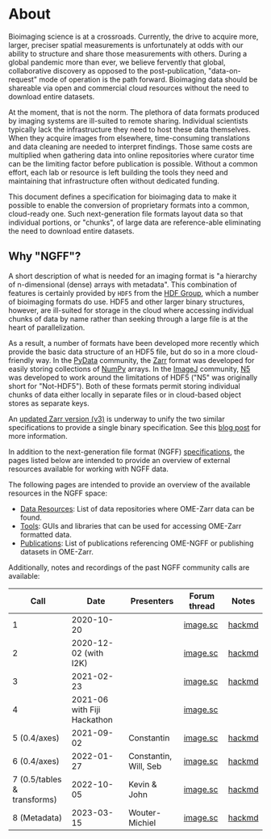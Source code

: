 About
=====

Bioimaging science is at a crossroads. Currently, the drive to acquire more,
larger, preciser spatial measurements is unfortunately at odds with our ability
to structure and share those measurements with others. During a global pandemic
more than ever, we believe fervently that global, collaborative discovery as
opposed to the post-publication, "data-on-request" mode of operation is the
path forward. Bioimaging data should be shareable via open and commercial cloud
resources without the need to download entire datasets.

At the moment, that is not the norm. The plethora of data formats produced by
imaging systems are ill-suited to remote sharing. Individual scientists
typically lack the infrastructure they need to host these data themselves. When
they acquire images from elsewhere, time-consuming translations and data
cleaning are needed to interpret findings. Those same costs are multiplied when
gathering data into online repositories where curator time can be the limiting
factor before publication is possible. Without a common effort, each lab or
resource is left building the tools they need and maintaining that
infrastructure often without dedicated funding.

This document defines a specification for bioimaging data to make it possible
to enable the conversion of proprietary formats into a common, cloud-ready one.
Such next-generation file formats layout data so that individual portions, or
"chunks", of large data are reference-able eliminating the need to download
entire datasets.


Why "NGFF"?
-----------

A short description of what is needed for an imaging format is "a hierarchy
of n-dimensional (dense) arrays with metadata". This combination of features
is certainly provided by `HDF5`
from the [HDF Group](https://www.hdfgroup.org), which a number of
bioimaging formats do use. HDF5 and other larger binary structures, however,
are ill-suited for storage in the cloud where accessing individual chunks
of data by name rather than seeking through a large file is at the heart of
parallelization.

As a result, a number of formats have been developed more recently which provide
the basic data structure of an HDF5 file, but do so in a more cloud-friendly way.
In the [PyData](https://pydata.org/) community, the [Zarr](https://zarr.dev/) format was developed
for easily storing collections of [NumPy](https://numpy.org/) arrays. In the
[ImageJ](https://imagej.net/) community, [N5](https://github.com/saalfeldlab/n5) was developed to work around
the limitations of HDF5 ("N5" was originally short for "Not-HDF5").
Both of these formats permit storing individual chunks of data either locally in
separate files or in cloud-based object stores as separate keys.

An [updated Zarr version (v3)](https://zarr-specs.readthedocs.io/)
is underway to unify the two similar specifications to provide a single binary
specification. See this [blog post](https://zarr.dev/blog/zep1-update/) for more information.

In addition to the next-generation file format (NGFF) [specifications](../specifications/index.md),
the pages listed below are intended to provide an overview of external resources available
for working with NGFF data.

The following pages are intended to provide an overview of the available resources in the NGFF space:

* [Data Resources](../data/index.md): List of data repositories where OME-Zarr data can be found.
* [Tools](../tools/index.md): GUIs and libraries that can be used for accessing OME-Zarr formatted data.
* [Publications](../publications/index.md): List of publications referencing OME-NGFF or publishing
  datasets in OME-Zarr.

Additionally, notes and recordings of the past NGFF community calls are available:

| Call | Date | Presenters | Forum thread | Notes |
|------|------|------------|--------------|-------|
|1| 2020-10-20 | | [image.sc](https://forum.image.sc/t/upcoming-calls-on-next-gen-bioimaging-data-tools-starting-oct-29/43489) | [hackmd](https://hackmd.io/_sftykiGR9mSyUan3l1WmA) |
|2| 2020-12-02 (with I2K)| | [image.sc](https://forum.image.sc/t/next-call-on-next-gen-bioimaging-data-tools-dec-2/45816) | [hackmd](https://hackmd.io/X348vzCaTRSmIpsa3dK-Sg)|
|3| 2021-02-23| |[image.sc](https://forum.image.sc/t/next-call-on-next-gen-bioimaging-data-tools-feb-23/48386)| [hackmd](https://hackmd.io/Ndb5IHRmQn2PCCNBLkG-fQ)|
|4| 2021-06 with Fiji Hackathon| |[image.sc](https://forum.image.sc/t/fiji-hackathon-2021-big-data-days-a/53926)| | |
|5 (0.4/axes)| 2021-09-02|  Constantin | [image.sc](https://forum.image.sc/t/next-call-on-next-gen-bioimaging-data-tools-feb-23/48386) | [hackmd](https://hackmd.io/GZ1euZUSRZeqPTJj9WJEtg)|
|6 (0.4/axes)| 2022-01-27| Constantin, Will, Seb| [image.sc](https://forum.image.sc/t/next-call-on-next-gen-bioimaging-data-tools-2022-01-27/60885)| [hackmd](https://hackmd.io/QfiBKHIoTZ-CJSp3q0Wykg)|
|7 (0.5/tables & transforms)| 2022-10-05| Kevin & John| [image.sc](https://forum.image.sc/t/ome-ngff-community-call-transforms-and-tables/71792)| [hackmd](https://hackmd.io/TyfrLiCqRteL0Xfc8HRiOA) |
|8 (Metadata) | 2023-03-15 | Wouter-Michiel | [image.sc](https://forum.image.sc/t/community-call-metadata-in-ome-ngff/77570/10) | [hackmd](https://hackmd.io/BqnK9Wm4QpGYAhYOoaFBQQ) |
